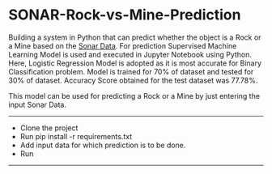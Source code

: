 # SONAR-Rock-vs-Mine-Prediction

Building a system in Python that can predict whether the object is a Rock or a Mine based on the [Sonar Data](https://www.youtube.com/redirect?event=video_description&redir_token=QUFFLUhqblBfQVlvZ2g0TXJoNjE2TkJxd0x1eTBnTjJsUXxBQ3Jtc0trWXFfQ0x1ajEybEhUUHo2aFpzb1hZY3Q5eDBrSHRUTTVWaHV5S2x6TWpadi12cXFTQ0ppYWJ1MW5kbFhsc1hWaHR0V1ZEU1NRdkNQQ1ZscENDc1hjNkN5eGpHaTUwTE5iaFBDZEt0YVF0TG9WYWwxNA&q=https%3A%2F%2Fdrive.google.com%2Ffile%2Fd%2F1pQxtljlNVh0DHYg-Ye7dtpDTlFceHVfa%2Fview%3Fusp%3Ddrivesdk&v=fiz1ORTBGpY).
For prediction Supervised Machine Learning Model is used and executed in Jupyter Notebook using Python. Here, Logistic Regression Model is adopted as it is most accurate for Binary Classification problem.
Model is trained for 70% of dataset and tested for 30% of dataset. Accuracy Score obtained for the test dataset was 77.78%.


This model can be used for predicting a Rock or a Mine by just entering the input Sonar Data.

---

- Clone the project
- Run pip install -r requirements.txt
- Add input data for which prediction is to be done.
- Run

---

